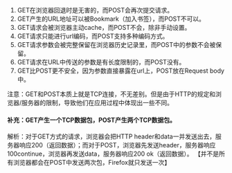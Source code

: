 <!-- 参考链接：https://www.cnblogs.com/logsharing/p/8448446.html -->

1. GET在浏览器回退时是无害的，而POST会再次提交请求。
2. GET产生的URL地址可以被Bookmark（加入书签），而POST不可以。
3. GET请求会被浏览器主动cache，而POST不会，除非手动设置。
4. GET请求只能进行url编码，而POST支持多种编码方式。
5. GET请求参数会被完整保留在浏览器历史记录里，而POST中的参数不会被保留。
6. GET请求在URL中传送的参数是有长度限制的，而POST没有。
7. GET比POST更不安全，因为参数直接暴露在url上，POST放在Request body中。

注意：GET和POST本质上就是TCP连接，不无差别。但是由于HTTP的规定和浏览器/服务器的限制，导致他们在应用过程中体现出一些不同。

#### 补充：GET产生一个TCP数据包，POST产生两个TCP数据包。
解析：对于GET方式的请求，浏览器会把HTTP header和data一并发送出去，服务器响应200（返回数据）；而对于POST，浏览器先发送header，服务器响应100continue，浏览器再发送data，服务器响应200 ok（返回数据）。
【并不是所有浏览器都会在POST中发送两次包，Firefox就只发送一次】

